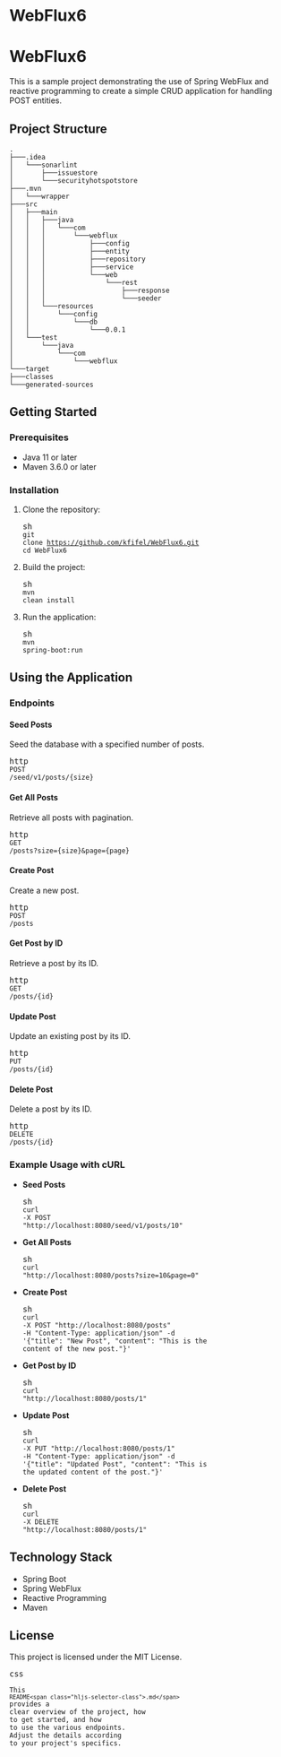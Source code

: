# WebFlux6

# WebFlux6
This is a sample project demonstrating the use of Spring WebFlux and reactive programming to create a simple CRUD application for handling POST entities.

## Project Structure

```plaintext
.
├───.idea
│   └───sonarlint
│       ├───issuestore
│       └───securityhotspotstore
├───.mvn
│   └───wrapper
├───src
│   ├───main
│   │   ├───java
│   │   │   └───com
│   │   │       └───webflux
│   │   │           ├───config
│   │   │           ├───entity
│   │   │           ├───repository
│   │   │           ├───service
│   │   │           └───web
│   │   │               └───rest
│   │   │                   ├───response
│   │   │                   └───seeder
│   │   └───resources
│   │       └───config
│   │           └───db
│   │               └───0.0.1
│   └───test
│       └───java
│           └───com
│               └───webflux
└───target
├───classes
└───generated-sources

```

</span></code></div></div></pre><h2>Getting Started</h2><h3>Prerequisites</h3><ul><li>Java 11 or later</li><li>Maven 3.6.0 or later</li></ul><h3>Installation</h3><ol><li><p>Clone the repository:</p><pre><div class="dark bg-gray-950 rounded-md border-[0.5px] border-token-border-medium" bis_skin_checked="1"><div class="flex items-center relative text-token-text-secondary bg-token-main-surface-secondary px-4 py-2 text-xs font-sans justify-between rounded-t-md" bis_skin_checked="1"><span>sh</span><div class="flex items-center" bis_skin_checked="1"><span class="" data-state="closed"></span></div></div><div class="overflow-y-auto p-4" dir="ltr" bis_skin_checked="1"><code class="!whitespace-pre hljs language-sh">git <span class="hljs-built_in">clone</span> https://github.com/kfifel/WebFlux6.git
<span class="hljs-built_in">cd</span> WebFlux6
</code></div></div></pre></li><li><p>Build the project:</p><pre><div class="dark bg-gray-950 rounded-md border-[0.5px] border-token-border-medium" bis_skin_checked="1"><div class="flex items-center relative text-token-text-secondary bg-token-main-surface-secondary px-4 py-2 text-xs font-sans justify-between rounded-t-md" bis_skin_checked="1"><span>sh</span><div class="flex items-center" bis_skin_checked="1"><span class="" data-state="closed"></span></div></div><div class="overflow-y-auto p-4" dir="ltr" bis_skin_checked="1"><code class="!whitespace-pre hljs language-sh">mvn clean install
</code></div></div></pre></li><li><p>Run the application:</p><pre><div class="dark bg-gray-950 rounded-md border-[0.5px] border-token-border-medium" bis_skin_checked="1"><div class="flex items-center relative text-token-text-secondary bg-token-main-surface-secondary px-4 py-2 text-xs font-sans justify-between rounded-t-md" bis_skin_checked="1"><span>sh</span><div class="flex items-center" bis_skin_checked="1"><span class="" data-state="closed"></span></div></div><div class="overflow-y-auto p-4" dir="ltr" bis_skin_checked="1"><code class="!whitespace-pre hljs language-sh">mvn spring-boot:run
</code></div></div></pre></li></ol><h2>Using the Application</h2><h3>Endpoints</h3><h4>Seed Posts</h4><p>Seed the database with a specified number of posts.</p><pre><div class="dark bg-gray-950 rounded-md border-[0.5px] border-token-border-medium" bis_skin_checked="1"><div class="flex items-center relative text-token-text-secondary bg-token-main-surface-secondary px-4 py-2 text-xs font-sans justify-between rounded-t-md" bis_skin_checked="1"><span>http</span><div class="flex items-center" bis_skin_checked="1"><span class="" data-state="closed"></span></div></div><div class="overflow-y-auto p-4" dir="ltr" bis_skin_checked="1"><code class="!whitespace-pre hljs language-http">POST /seed/v1/posts/{size}
</code></div></div></pre><h4>Get All Posts</h4><p>Retrieve all posts with pagination.</p><pre><div class="dark bg-gray-950 rounded-md border-[0.5px] border-token-border-medium" bis_skin_checked="1"><div class="flex items-center relative text-token-text-secondary bg-token-main-surface-secondary px-4 py-2 text-xs font-sans justify-between rounded-t-md" bis_skin_checked="1"><span>http</span><div class="flex items-center" bis_skin_checked="1"><span class="" data-state="closed"></span></div></div><div class="overflow-y-auto p-4" dir="ltr" bis_skin_checked="1"><code class="!whitespace-pre hljs language-http">GET /posts?size={size}&amp;page={page}
</code></div></div></pre><h4>Create Post</h4><p>Create a new post.</p><pre><div class="dark bg-gray-950 rounded-md border-[0.5px] border-token-border-medium" bis_skin_checked="1"><div class="flex items-center relative text-token-text-secondary bg-token-main-surface-secondary px-4 py-2 text-xs font-sans justify-between rounded-t-md" bis_skin_checked="1"><span>http</span><div class="flex items-center" bis_skin_checked="1"><span class="" data-state="closed"></span></div></div><div class="overflow-y-auto p-4" dir="ltr" bis_skin_checked="1"><code class="!whitespace-pre hljs language-http">POST /posts
</code></div></div></pre><h4>Get Post by ID</h4><p>Retrieve a post by its ID.</p><pre><div class="dark bg-gray-950 rounded-md border-[0.5px] border-token-border-medium" bis_skin_checked="1"><div class="flex items-center relative text-token-text-secondary bg-token-main-surface-secondary px-4 py-2 text-xs font-sans justify-between rounded-t-md" bis_skin_checked="1"><span>http</span><div class="flex items-center" bis_skin_checked="1"><span class="" data-state="closed"></span></div></div><div class="overflow-y-auto p-4" dir="ltr" bis_skin_checked="1"><code class="!whitespace-pre hljs language-http">GET /posts/{id}
</code></div></div></pre><h4>Update Post</h4><p>Update an existing post by its ID.</p><pre><div class="dark bg-gray-950 rounded-md border-[0.5px] border-token-border-medium" bis_skin_checked="1"><div class="flex items-center relative text-token-text-secondary bg-token-main-surface-secondary px-4 py-2 text-xs font-sans justify-between rounded-t-md" bis_skin_checked="1"><span>http</span><div class="flex items-center" bis_skin_checked="1"><span class="" data-state="closed"></span></div></div><div class="overflow-y-auto p-4" dir="ltr" bis_skin_checked="1"><code class="!whitespace-pre hljs language-http">PUT /posts/{id}
</code></div></div></pre><h4>Delete Post</h4><p>Delete a post by its ID.</p><pre><div class="dark bg-gray-950 rounded-md border-[0.5px] border-token-border-medium" bis_skin_checked="1"><div class="flex items-center relative text-token-text-secondary bg-token-main-surface-secondary px-4 py-2 text-xs font-sans justify-between rounded-t-md" bis_skin_checked="1"><span>http</span><div class="flex items-center" bis_skin_checked="1"><span class="" data-state="closed"></span></div></div><div class="overflow-y-auto p-4" dir="ltr" bis_skin_checked="1"><code class="!whitespace-pre hljs language-http">DELETE /posts/{id}
</code></div></div></pre><h3>Example Usage with cURL</h3><ul><li><p><strong>Seed Posts</strong></p><pre><div class="dark bg-gray-950 rounded-md border-[0.5px] border-token-border-medium" bis_skin_checked="1"><div class="flex items-center relative text-token-text-secondary bg-token-main-surface-secondary px-4 py-2 text-xs font-sans justify-between rounded-t-md" bis_skin_checked="1"><span>sh</span><div class="flex items-center" bis_skin_checked="1"><span class="" data-state="closed"></span></div></div><div class="overflow-y-auto p-4" dir="ltr" bis_skin_checked="1"><code class="!whitespace-pre hljs language-sh">curl -X POST <span class="hljs-string">"http://localhost:8080/seed/v1/posts/10"</span>
</code></div></div></pre></li><li><p><strong>Get All Posts</strong></p><pre><div class="dark bg-gray-950 rounded-md border-[0.5px] border-token-border-medium" bis_skin_checked="1"><div class="flex items-center relative text-token-text-secondary bg-token-main-surface-secondary px-4 py-2 text-xs font-sans justify-between rounded-t-md" bis_skin_checked="1"><span>sh</span><div class="flex items-center" bis_skin_checked="1"><span class="" data-state="closed"></span></div></div><div class="overflow-y-auto p-4" dir="ltr" bis_skin_checked="1"><code class="!whitespace-pre hljs language-sh">curl <span class="hljs-string">"http://localhost:8080/posts?size=10&amp;page=0"</span>
</code></div></div></pre></li><li><p><strong>Create Post</strong></p><pre><div class="dark bg-gray-950 rounded-md border-[0.5px] border-token-border-medium" bis_skin_checked="1"><div class="flex items-center relative text-token-text-secondary bg-token-main-surface-secondary px-4 py-2 text-xs font-sans justify-between rounded-t-md" bis_skin_checked="1"><span>sh</span><div class="flex items-center" bis_skin_checked="1"><span class="" data-state="closed"></span></div></div><div class="overflow-y-auto p-4" dir="ltr" bis_skin_checked="1"><code class="!whitespace-pre hljs language-sh">curl -X POST <span class="hljs-string">"http://localhost:8080/posts"</span> -H <span class="hljs-string">"Content-Type: application/json"</span> -d <span class="hljs-string">'{"title": "New Post", "content": "This is the content of the new post."}'</span>
</code></div></div></pre></li><li><p><strong>Get Post by ID</strong></p><pre><div class="dark bg-gray-950 rounded-md border-[0.5px] border-token-border-medium" bis_skin_checked="1"><div class="flex items-center relative text-token-text-secondary bg-token-main-surface-secondary px-4 py-2 text-xs font-sans justify-between rounded-t-md" bis_skin_checked="1"><span>sh</span><div class="flex items-center" bis_skin_checked="1"><span class="" data-state="closed"></span></div></div><div class="overflow-y-auto p-4" dir="ltr" bis_skin_checked="1"><code class="!whitespace-pre hljs language-sh">curl <span class="hljs-string">"http://localhost:8080/posts/1"</span>
</code></div></div></pre></li><li><p><strong>Update Post</strong></p><pre><div class="dark bg-gray-950 rounded-md border-[0.5px] border-token-border-medium" bis_skin_checked="1"><div class="flex items-center relative text-token-text-secondary bg-token-main-surface-secondary px-4 py-2 text-xs font-sans justify-between rounded-t-md" bis_skin_checked="1"><span>sh</span><div class="flex items-center" bis_skin_checked="1"><span class="" data-state="closed"></span></div></div><div class="overflow-y-auto p-4" dir="ltr" bis_skin_checked="1"><code class="!whitespace-pre hljs language-sh">curl -X PUT <span class="hljs-string">"http://localhost:8080/posts/1"</span> -H <span class="hljs-string">"Content-Type: application/json"</span> -d <span class="hljs-string">'{"title": "Updated Post", "content": "This is the updated content of the post."}'</span>
</code></div></div></pre></li><li><p><strong>Delete Post</strong></p><pre><div class="dark bg-gray-950 rounded-md border-[0.5px] border-token-border-medium" bis_skin_checked="1"><div class="flex items-center relative text-token-text-secondary bg-token-main-surface-secondary px-4 py-2 text-xs font-sans justify-between rounded-t-md" bis_skin_checked="1"><span>sh</span><div class="flex items-center" bis_skin_checked="1"><span class="" data-state="closed"></span></div></div><div class="overflow-y-auto p-4" dir="ltr" bis_skin_checked="1"><code class="!whitespace-pre hljs language-sh">curl -X DELETE <span class="hljs-string">"http://localhost:8080/posts/1"</span>
</code></div></div></pre></li></ul><h2>Technology Stack</h2><ul><li>Spring Boot</li><li>Spring WebFlux</li><li>Reactive Programming</li><li>Maven</li></ul><h2>License</h2><p>This project is licensed under the MIT License.</p><pre><div class="dark bg-gray-950 rounded-md border-[0.5px] border-token-border-medium" bis_skin_checked="1"><div class="flex items-center relative text-token-text-secondary bg-token-main-surface-secondary px-4 py-2 text-xs font-sans justify-between rounded-t-md" bis_skin_checked="1"><span>css</span><div class="flex items-center" bis_skin_checked="1"><span class="" data-state="closed"></span></div></div><div class="overflow-y-auto p-4" dir="ltr" bis_skin_checked="1"><code class="!whitespace-pre hljs language-css">
This `README<span class="hljs-selector-class">.md</span>` provides <span class="hljs-selector-tag">a</span> <span class="hljs-attribute">clear</span> overview of the project, how <span class="hljs-selector-tag">to</span> get started, and how <span class="hljs-selector-tag">to</span> use the various endpoints. Adjust the <span class="hljs-selector-tag">details</span> according <span class="hljs-selector-tag">to</span> your project's specifics.
</code></div></div></pre></div>
